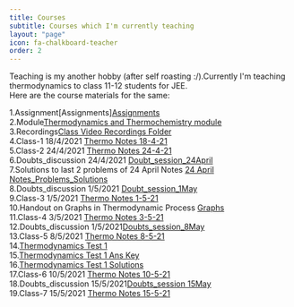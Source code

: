 ```yaml
---
title: Courses
subtitle: Courses which I'm currently teaching 
layout: "page"
icon: fa-chalkboard-teacher
order: 2
---
```


Teaching is my another hobby (after self roasting :/).Currently I'm teaching thermodynamics to class 11-12 students for JEE.<br/>
Here are the course materials for the same:<br/>

1.Assignment[Assignments][Assignments](https://github.com/Gargantua1605/gargantua1605.github.io/files/6487782/Thermodynamics.Assignments.pdf)<br/>
2.Module[Thermodynamics and Thermochemistry module](https://github.com/Gargantua1605/gargantua1605.github.io/files/6310447/Thermodynamics.and.Thermochemistry.pdf)<br/>
3.Recordings[Class Video Recordings Folder](https://drive.google.com/drive/folders/1fMyk7Z9f2Dr5d_l0GuxH613RqeKDd_4r?usp=sharing)<br/>
4.Class-1 18/4/2021 [Thermo Notes 18-4-21 ](https://github.com/Gargantua1605/gargantua1605.github.io/files/6350399/Thermo.Notes.18-4-21.pdf)<br/>
5.Class-2 24/4/2021 [Thermo Notes 24-4-21](https://github.com/Gargantua1605/gargantua1605.github.io/files/6369947/Thermo.Notes.24-4-21.pdf)<br/>
6.Doubts_discussion 24/4/2021 [Doubt_session_24April](https://github.com/Gargantua1605/gargantua1605.github.io/files/6369959/Doubt_session_24April.pdf)<br/>
7.Solutions to last 2 problems of 24 April Notes [24 April Notes_Problems_Solutions](https://github.com/Gargantua1605/gargantua1605.github.io/files/6392490/24.April.Notes_Problems_Solutions.pdf)<br/>
8.Doubts_discussion 1/5/2021 [Doubt_session_1May](https://github.com/Gargantua1605/gargantua1605.github.io/files/6409465/Doubt_session_1May.pdf)<br/>
9.Class-3 1/5/2021 [Thermo Notes 1-5-21](https://github.com/Gargantua1605/gargantua1605.github.io/files/6411177/Thermo.Notes.1-5-21.pdf)<br/>
10.Handout on Graphs in Thermodynamic Process [Graphs](https://github.com/Gargantua1605/gargantua1605.github.io/files/6416248/Graphs.pdf)<br/>
11.Class-4 3/5/2021 [Thermo Notes 3-5-21](https://github.com/Gargantua1605/gargantua1605.github.io/files/6419035/Thermo.Notes.3-5-21.pdf)<br/>
12.Doubts_discussion 1/5/2021[Doubts_session_8May](https://github.com/Gargantua1605/gargantua1605.github.io/files/6447152/Doubts_8.May)<br/>
13.Class-5 8/5/2021 [Thermo Notes 8-5-21](https://github.com/Gargantua1605/gargantua1605.github.io/files/6447148/Thermo.Notes.8.may.pdf)<br/>
14.[Thermodynamics Test 1](https://github.com/Gargantua1605/gargantua1605.github.io/files/6454402/Thermodynamics.Test.1.pdf)<br/>
15.[Thermodynamics Test 1 Ans Key](https://github.com/Gargantua1605/gargantua1605.github.io/files/6454408/Thermodynamics.Test.1.ans.key.pdf)<br/>
16.[Thermodynamics Test 1 Solutions](https://github.com/Gargantua1605/gargantua1605.github.io/files/6454413/Thermodynamics.Test.1.Solutions.pdf)<br/>
17.Class-6 10/5/2021 [Thermo Notes 10-5-21](https://github.com/Gargantua1605/gargantua1605.github.io/files/6454416/Thermo.Notes.10.May.pdf)<br/>
18.Doubts_discussion 15/5/2021[Doubts_session 15May](https://github.com/Gargantua1605/gargantua1605.github.io/files/6487778/Doubts.15.may.pdf)<br/>
19.Class-7 15/5/2021 [Thermo Notes 15-5-21](https://github.com/Gargantua1605/gargantua1605.github.io/files/6487781/Thermo.Notes.15.May.pdf)



















